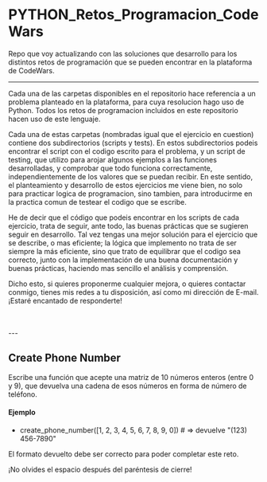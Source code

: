 # PYTHON_Retos_Programacion_CodeWars
Repo que voy actualizando con las soluciones que desarrollo para los distintos retos de programación que se pueden encontrar en la plataforma de CodeWars.

---

Cada una de las carpetas disponibles en el repositorio hace referencia a un problema planteado en la plataforma, para cuya resolucion hago uso de Python. Todos los retos de programacion incluidos en este repositorio hacen uso de este lenguaje.

Cada una de estas carpetas (nombradas igual que el ejercicio en cuestion) contiene dos subdirectorios (scripts y tests). En estos subdirectorios podeis encontrar el script con el codigo escrito para el problema, y un script de testing, que utilizo para arojar
algunos ejemplos a las funciones desarrolladas, y comprobar que todo funciona correctamente, independientemente de los valores que se puedan recibir. En este sentido, el planteamiento y desarrollo de estos ejercicios me viene bien, no solo para practicar
logica de programacion, sino tambien, para introducirme en la practica comun de testear el codigo que se escribe.

He de decir que el código que podeis encontrar en los scripts de cada ejercicio, trata de seguir, ante todo, las buenas prácticas que se sugieren seguir en desarrollo. Tal vez tengas una mejor solución para el ejercicio que se describe, o mas eficiente; la lógica 
que implemento no trata de ser siempre la más eficiente, sino que trato de equilibrar que el codigo sea correcto, junto con la implementación de una buena documentación y buenas prácticas, haciendo mas sencillo el análisis y comprensión.

Dicho esto, si quieres proponerme cualquier mejora, o quieres contactar conmigo, tienes mis redes a tu disposición, así como mi dirección de E-mail. ¡Estaré encantado de responderte!

<br>
<br>
---

## Create Phone Number

Escribe una función que acepte una matriz de 10 números enteros (entre 0 y 9), que devuelva una cadena de esos números en forma de número de teléfono.

#### Ejemplo
 - create_phone_number([1, 2, 3, 4, 5, 6, 7, 8, 9, 0]) # => devuelve "(123) 456-7890"

   
El formato devuelto debe ser correcto para poder completar este reto.

¡No olvides el espacio después del paréntesis de cierre!
